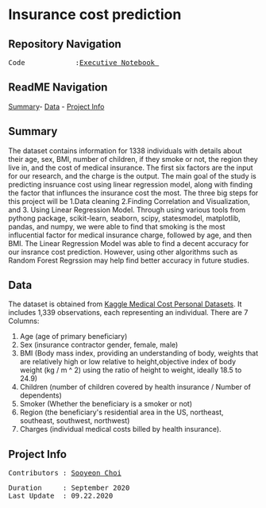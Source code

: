 # **Insurance cost prediction**

## **Repository Navigation**
<pre>
Code            :<a href=https://github.com/schoi15-umbc/Insurance-cost-prediction/blob/master/InsuranceCostPrediction.ipynb>Executive Notebook </a>
</pre>

## **ReadME Navigation**

[Summary](https://github.com/schoi15-umbc/Insurance-cost-prediction##Summary)-
[Data](https://github.com/schoi15-umbc/Insurance-cost-prediction##Data) -
[Project Info](https://github.com/schoi15-umbc/Insurance-cost-prediction##Project-Info)


## **Summary**
The dataset contains information for 1338 individuals with details about their age, sex, BMI, number of children, if they smoke or not, the region they live in, and the cost of medical insurance. The first six factors are the input for our research, and the charge is the output. The main goal of the study is predicting insruance cost using linear regression model, along with finding the factor that influnces the insurance cost the most. The three big steps for this project will be 1.Data cleaning 2.Finding Correlation and Visualization, and 3. Using Linear Regression Model. Through using various tools from pythong package, scikit-learn, seaborn, scipy, statesmodel, matplotlib, pandas, and numpy, we were able to find that smoking is the most influcential factor for medical insurance charge, followed by age, and then BMI. The Linear Regression Model was able to find a decent accuracy for our insrance cost prediction. However, using other algorithms such as Random Forest Regrssion may help find better accuracy in future studies. 

## **Data**
The dataset is obtained from [Kaggle Medical Cost Personal Datasets](https://www.kaggle.com/mirichoi0218/insurance). It includes 1,339 observations, each representing an individual. 
There are 7 Columns: 
1. Age (age of primary beneficiary)
2. Sex (insurance contractor gender, female, male)
3. BMI (Body mass index, providing an understanding of body, weights that are relatively high or low relative to height,objective index of body weight (kg / m ^ 2) using the ratio of height to weight, ideally 18.5 to 24.9)
4. Children (number of children covered by health insurance / Number of dependents)
5. Smoker (Whether the beneficiary is a smoker or not)
6. Region (the beneficiary's residential area in the US, northeast, southeast, southwest, northwest)
7. Charges (individual medical costs billed by health insurance).

## **Project Info**

<pre>
Contributors : <a href=https://github.com/schoi15-umbc>Sooyeon Choi</a>
</pre>

<pre>
Duration     : September 2020
Last Update  : 09.22.2020
</pre>
